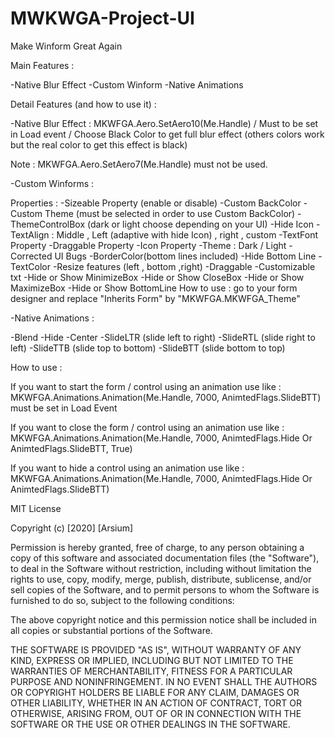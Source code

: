 # MWKWGA-Project-UI
Make Winform Great Again

Main Features :

-Native Blur Effect
-Custom Winform
-Native Animations

Detail Features (and how to use it) :

-Native Blur Effect : MKWFGA.Aero.SetAero10(Me.Handle) / Must to be set in Load event / Choose Black Color to get full blur effect (others colors work but the real color to get this effect is black)

Note : MKWFGA.Aero.SetAero7(Me.Handle) must not be used.

-Custom Winforms :

Properties :
-Sizeable Property (enable or disable)
-Custom BackColor
-Custom Theme (must be selected in order to use Custom BackColor)
-ThemeControlBox (dark or light choose depending on your UI)
-Hide Icon
-TextAlign : Middle , Left (adaptive with hide Icon) , right , custom
-TextFont Property
-Draggable Property
-Icon Property
-Theme : Dark / Light
-Corrected UI Bugs
-BorderColor(bottom lines included)
-Hide Bottom Line
-TextColor
-Resize features (left , bottom ,right)
-Draggable
-Customizable txt
-Hide or Show MinimizeBox
-Hide or Show CloseBox
-Hide or Show MaximizeBox
-Hide or Show BottomLine
How to use : go to your form designer and replace "Inherits Form" by "MKWFGA.MKWFGA_Theme"

-Native Animations :

-Blend
-Hide
-Center
-SlideLTR (slide left to right)
-SlideRTL (slide right to left)
-SlideTTB (slide top to bottom)
-SlideBTT (slide bottom to top)

How to use :

If you want to start the form / control using an animation use like : MKWFGA.Animations.Animation(Me.Handle, 7000, AnimtedFlags.SlideBTT) must be set in Load Event

If you want to close the form / control using an animation use like : MKWFGA.Animations.Animation(Me.Handle, 7000, AnimtedFlags.Hide Or AnimtedFlags.SlideBTT, True)

If you want to hide a control using an animation use like : MKWFGA.Animations.Animation(Me.Handle, 7000, AnimtedFlags.Hide Or AnimtedFlags.SlideBTT)



MIT License

Copyright (c) [2020] [Arsium]

Permission is hereby granted, free of charge, to any person obtaining a copy of this software and associated documentation files (the "Software"), to deal in the Software without restriction, including without limitation the rights to use, copy, modify, merge, publish, distribute, sublicense, and/or sell copies of the Software, and to permit persons to whom the Software is furnished to do so, subject to the following conditions:

The above copyright notice and this permission notice shall be included in all copies or substantial portions of the Software.

THE SOFTWARE IS PROVIDED "AS IS", WITHOUT WARRANTY OF ANY KIND, EXPRESS OR IMPLIED, INCLUDING BUT NOT LIMITED TO THE WARRANTIES OF MERCHANTABILITY, FITNESS FOR A PARTICULAR PURPOSE AND NONINFRINGEMENT. IN NO EVENT SHALL THE AUTHORS OR COPYRIGHT HOLDERS BE LIABLE FOR ANY CLAIM, DAMAGES OR OTHER LIABILITY, WHETHER IN AN ACTION OF CONTRACT, TORT OR OTHERWISE, ARISING FROM, OUT OF OR IN CONNECTION WITH THE SOFTWARE OR THE USE OR OTHER DEALINGS IN THE SOFTWARE.
